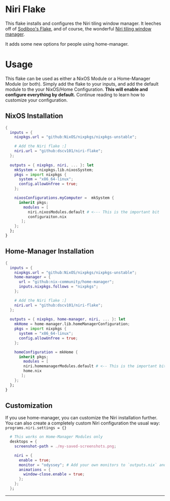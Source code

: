 # Niri Flake
This flake installs and configures the Niri tiling window manager. It leeches off of [Sodiboo's Flake](https://github.com/sodiboo/niri-flake), and of course, the wonderful [Niri tiling window manager](https://github.com/YaLTeR/niri).

It adds some new options for people using home-manager.

# Usage
This flake can be used as either a NixOS Module or a Home-Manager Module (or both). Simply add the flake to your inputs, and add the default module to the your NixOS/Home Configuration.
**This will enable and configure everything by default.** Continue reading to learn how to customize your configuration.

## NixOS Installation
```nix
{
  inputs = {
    nixpkgs.url = "github:NixOS/nixpkgs/nixpkgs-unstable";

    # Add the Niri flake :]
    niri.url = "github:dscv101/niri-flake";
  };
  
  outputs = { nixpkgs, niri, ... }: let
    mkSystem = nixpkgs.lib.nixosSystem;
    pkgs = import nixpkgs {
      system = "x86_64-linux";
      config.allowUnfree = true;
    };

    nixosConfigurations.myComputer =  mkSystem {
      inherit pkgs;
        modules = [
          niri.nixosModules.default # <--- This is the important bit
          configuraiton.nix
       ];
    };
  };
}
```

## Home-Manager Installation
```nix
{
  inputs = {
    nixpkgs.url = "github:NixOS/nixpkgs/nixpkgs-unstable";
    home-manager = {
      url = "github:nix-community/home-manager";
      inputs.nixpkgs.follows = "nixpkgs";
    };

    # Add the Niri flake :]
    niri.url = "github:dscv101/niri-flake";
  };
  
  outputs = { nixpkgs, home-manager, niri, ... }: let
    mkHome = home-manager.lib.homeManagerConfiguration;
    pkgs = import nixpkgs {
      system = "x86_64-linux";
      config.allowUnfree = true;
    };

    homeConfiguration = mkHome {
      inherit pkgs;
        modules = [
        niri.homemanagerModules.default # <-- This is the important bit
        home.nix
       ];
    };
  };
}
```
## Customization
If you use home-manager, you can customize the Niri installation further. You can also create a completely custom Niri configuration the usual way: `programs.niri.settings = {}`
```nix
  # This works on Home-Manager Modules only
  desktops = {
    screenshot-path = ./my-saved-screenshots.png;

    niri = {
      enable = true;
      monitor = "odyssey"; # Add your own monitors to `outputs.nix` and `options.nix`
      animations = {
        window-close.enable = true;
      };
    };
  };

```

-----
